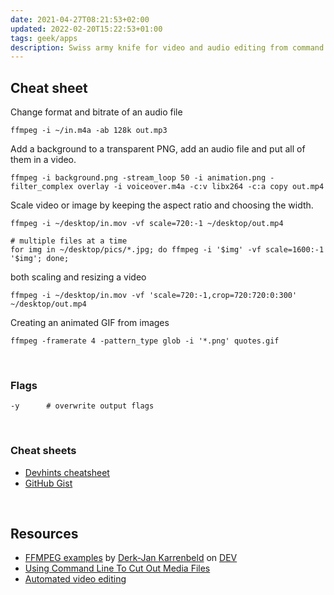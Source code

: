 ```yaml
---
date: 2021-04-27T08:21:53+02:00
updated: 2022-02-20T15:22:53+01:00
tags: geek/apps
description: Swiss army knife for video and audio editing from command line
---
```

## Cheat sheet

Change format and bitrate of an audio file
```shellsession
ffmpeg -i ~/in.m4a -ab 128k out.mp3
```

Add a background to a transparent PNG, add an audio file and put all of them in a video.
```shellsession
ffmpeg -i background.png -stream_loop 50 -i animation.png -filter_complex overlay -i voiceover.m4a -c:v libx264 -c:a copy out.mp4
```

Scale video or image by keeping the aspect ratio and choosing the width.
```shellsession
ffmpeg -i ~/desktop/in.mov -vf scale=720:-1 ~/desktop/out.mp4

# multiple files at a time
for img in ~/desktop/pics/*.jpg; do ffmpeg -i '$img' -vf scale=1600:-1 '$img'; done;
```

both scaling and resizing a video
```shellsession
ffmpeg -i ~/desktop/in.mov -vf 'scale=720:-1,crop=720:720:0:300' ~/desktop/out.mp4
```

Creating an animated GIF from images
```shellsession
ffmpeg -framerate 4 -pattern_type glob -i '*.png' quotes.gif
```

<br>

### Flags

```shellsession
-y		# overwrite output flags
```

<br>

### Cheat sheets

- [Devhints cheatsheet](https://devhints.io/ffmpeg 'FFMPEG - Devhints')
- [GitHub Gist](https://gist.github.com/steven2358/ba153c642fe2bb1e47485962df07c730 'FFmpeg cheat sheet - GitHub Gist')

<br>

## Resources

- [FFMPEG examples](https://dev.to/sleeplessbyte/ffmpeg-examples-51l7) by [Derk-Jan Karrenbeld](https://derk-jan.com/ 'Derk-Jan Karrenbeld') on [DEV]
- [Using Command Line To Cut Out Media Files](https://dev.to/nabbisen/ffmpeg-using-command-line-to-cut-out-video-files-1o3a 'ffmpeg: Using Command Line To Cut Out Media Files')
- [Automated video editing](https://dev.to/dak425/cut-up-video-and-audio-with-just-ffmpeg-4l4m 'Cut up video and audio with just ffmpeg!')

[DEV]: https://dev.to 'DEV'